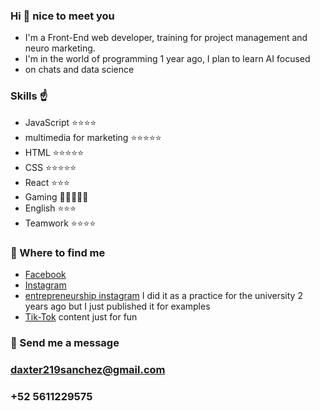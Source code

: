 ### Hi 👋 nice to meet you

- I'm a Front-End web developer, training for project management and neuro marketing.
- I'm in the world of programming 1 year ago, I plan to learn AI focused 
- on chats and data science

### Skills ☝️ 
 - JavaScript  ⭐⭐⭐⭐
 - multimedia for marketing ⭐⭐⭐⭐⭐
 - HTML   ⭐⭐⭐⭐⭐
 - CSS ⭐⭐⭐⭐⭐
 - React ⭐⭐⭐
 - Gaming 👾👾👾👾👾
 - English ⭐⭐⭐
 - Teamwork ⭐⭐⭐⭐

### 🔴 Where to find me

 - [Facebook](https://www.facebook.com/profile.php?id=100008970512242)
 - [Instagram](https://www.instagram.com/gibranyahel)
 - [entrepreneurship instagram](https://www.instagram.com/across_cloth) I did it as a practice for the university 2 years ago but I just published it for examples
 - [Tik-Tok](https://www.tiktok.com/@im_gibee?is_from_webapp=1&sender_device=pc) content just for fun
 ### 🚀 Send me a message 
 ### daxter219sanchez@gmail.com
 ### +52 5611229575
